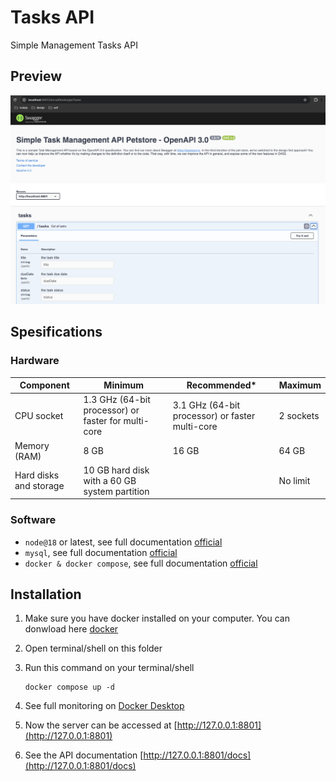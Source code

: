 # Tasks API

Simple Management Tasks API

## Preview

![docs preview](images/preview.png)

## Spesifications

### Hardware

| Component              | Minimum                                             | Recommended\*                                   | Maximum   |
| ---------------------- | --------------------------------------------------- | ----------------------------------------------- | --------- |
| CPU socket             | 1.3 GHz (64-bit processor) or faster for multi-core | 3.1 GHz (64-bit processor) or faster multi-core | 2 sockets |
| Memory (RAM)           | 8 GB                                                | 16 GB                                           | 64 GB     |
| Hard disks and storage | 10 GB hard disk with a 60 GB system partition       |                                                 | No limit  |

### Software

- `node@18` or latest, see full documentation [official](https://www.docker.com/)
- `mysql`, see full documentation [official](https://www.docker.com/)
- `docker & docker compose`, see full documentation [official](https://www.docker.com/)

## Installation

1.  Make sure you have docker installed on your computer. You can donwload here [docker](https://docs.docker.com/engine/install/)
2.  Open terminal/shell on this folder
3.  Run this command on your terminal/shell

    ```
    docker compose up -d
    ```

4.  See full monitoring on [Docker Desktop](https://www.docker.com/products/docker-desktop/)
5.  Now the server can be accessed at [http://127.0.0.1:8801](http://127.0.0.1:8801)
6.  See the API documentation [http://127.0.0.1:8801/docs](http://127.0.0.1:8801/docs)
